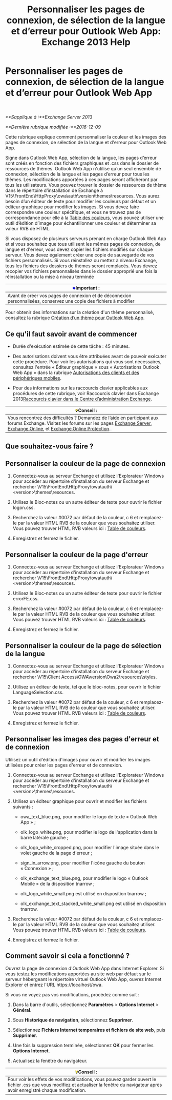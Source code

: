 ﻿---
title: 'Personnaliser les pages de connexion, de sélection de la langue et d’erreur pour Outlook Web App: Exchange 2013 Help'
TOCTitle: Personnaliser les pages de connexion, de sélection de la langue et d’erreur pour Outlook Web App
ms:assetid: d8d9f735-7181-428f-9049-b9886dce5159
ms:mtpsurl: https://technet.microsoft.com/fr-fr/library/Ee633483(v=EXCHG.150)
ms:contentKeyID: 54652778
ms.date: 05/23/2018
mtps_version: v=EXCHG.150
ms.translationtype: MT
---

# Personnaliser les pages de connexion, de sélection de la langue et d’erreur pour Outlook Web App

 

_**Sapplique à :**Exchange Server 2013_

_**Dernière rubrique modifiée :**2016-12-09_

Cette rubrique explique comment personnaliser la couleur et les images des pages de connexion, de sélection de la langue et d'erreur pour Outlook Web App.

Signe dans Outlook Web App, sélection de la langue, les pages d’erreur sont créés en fonction des fichiers graphiques et .css dans le dossier de ressources de thèmes. Outlook Web App n'utilise qu’un seul ensemble de connexion, sélection de la langue et les pages d’erreur pour tous les thèmes. Les modifications apportées à ces pages seront afficheront par tous les utilisateurs. Vous pouvez trouver le dossier de ressources de thème dans le répertoire d’installation de Exchange à V15\\FrontEnd\\HttpProxy\\owa\\auth\\version\\themes\\resources. Vous aurez besoin d’un éditeur de texte pour modifier les couleurs par défaut et un éditeur graphique pour modifier les images. Si vous devez faire correspondre une couleur spécifique, et vous ne trouvez pas de correspondance pour elle à la [Table des couleurs](https://go.microsoft.com/fwlink/p/?linkid=280679), vous pouvez utiliser une outil d’édition d’image pour échantillonner une couleur et déterminer sa valeur RVB de HTML.

Si vous disposez de plusieurs serveurs prenant en charge Outlook Web App et si vous souhaitez que tous utilisent les mêmes pages de connexion, de langue et d'erreur, vous devez copier les fichiers modifiés sur chaque serveur. Vous devez également créer une copie de sauvegarde de vos fichiers personnalisés. Si vous réinstallez ou mettez à niveau Exchange, tous les fichiers des dossiers de thèmes seront remplacés. Vous devrez recopier vos fichiers personnalisés dans le dossier approprié une fois la réinstallation ou la mise à niveau terminée

<table>
<thead>
<tr class="header">
<th><img src="images/JJ159813.important(EXCHG.150).gif" title="Important" alt="Important" />Important :</th>
</tr>
</thead>
<tbody>
<tr class="odd">
<td>Avant de créer vos pages de connexion et de déconnexion personnalisées, conservez une copie des fichiers à modifier</td>
</tr>
</tbody>
</table>


Pour obtenir des informations sur la création d'un thème personnalisé, consultez la rubrique [Création d’un thème pour Outlook Web App](create-a-theme-for-outlook-web-app-exchange-2013-help.md).

## Ce qu'il faut savoir avant de commencer

  - Durée d'exécution estimée de cette tâche : 45 minutes.

  - Des autorisations doivent vous être attribuées avant de pouvoir exécuter cette procédure. Pour voir les autorisations qui vous sont nécessaires, consultez l'entrée « Éditeur graphique » sous « Autorisations Outlook Web App » dans la rubrique [Autorisations des clients et des périphériques mobiles](clients-and-mobile-devices-permissions-exchange-2013-help.md).

  - Pour des informations sur les raccourcis clavier applicables aux procédures de cette rubrique, voir Raccourcis clavier dans Exchange 2013[Raccourcis clavier dans le Centre d’administration Exchange](keyboard-shortcuts-in-the-exchange-admin-center-exchange-online-protection-help.md).

<table>
<thead>
<tr class="header">
<th><img src="images/Bb125224.tip(EXCHG.150).gif" title="Conseil" alt="Conseil" />Conseil :</th>
</tr>
</thead>
<tbody>
<tr class="odd">
<td>Vous rencontrez des difficultés ? Demandez de l’aide en participant aux forums Exchange. Visitez les forums sur les pages <a href="https://go.microsoft.com/fwlink/p/?linkid=60612">Exchange Server</a>, <a href="https://go.microsoft.com/fwlink/p/?linkid=267542">Exchange Online</a>, et <a href="https://go.microsoft.com/fwlink/p/?linkid=285351">Exchange Online Protection</a>..</td>
</tr>
</tbody>
</table>


## Que souhaitez-vous faire ?

## Personnaliser la couleur de la page de connexion

1.  Connectez-vous au serveur Exchange et utilisez l'Explorateur Windows pour accéder au répertoire d'installation du serveur Exchange et rechercher \\V15\\FrontEnd\\HttpProxy\\owa\\auth\\\<version\>\\themes\\resources.

2.  Utilisez le Bloc-notes ou un autre éditeur de texte pour ouvrir le fichier logon.css.

3.  Recherchez la valeur \#0072 par défaut de la couleur, c 6 et remplacez-le par la valeur HTML RVB de la couleur que vous souhaitez utiliser. Vous pouvez trouver HTML RVB valeurs ici : [Table de couleurs](https://go.microsoft.com/fwlink/p/?linkid=280679).

4.  Enregistrez et fermez le fichier.

## Personnaliser la couleur de la page d'erreur

1.  Connectez-vous au serveur Exchange et utilisez l'Explorateur Windows pour accéder au répertoire d'installation du serveur Exchange et rechercher \\V15\\FrontEnd\\HttpProxy\\owa\\auth\\\<version\>\\themes\\resources.

2.  Utilisez le Bloc-notes ou un autre éditeur de texte pour ouvrir le fichier errorFE.css.

3.  Recherchez la valeur \#0072 par défaut de la couleur, c 6 et remplacez-le par la valeur HTML RVB de la couleur que vous souhaitez utiliser. Vous pouvez trouver HTML RVB valeurs ici : [Table de couleurs](https://go.microsoft.com/fwlink/p/?linkid=280679).

4.  Enregistrez et fermez le fichier.

## Personnaliser la couleur de la page de sélection de la langue

1.  Connectez-vous au serveur Exchange et utilisez l'Explorateur Windows pour accéder au répertoire d'installation du serveur Exchange et rechercher \\V15\\Client Access\\OWA\\version\\Owa2\\resources\\styles.

2.  Utilisez un éditeur de texte, tel que le bloc-notes, pour ouvrir le fichier LanguageSelection.css.

3.  Recherchez la valeur \#0072 par défaut de la couleur, c 6 et remplacez-le par la valeur HTML RVB de la couleur que vous souhaitez utiliser. Vous pouvez trouver HTML RVB valeurs ici : [Table de couleurs](https://go.microsoft.com/fwlink/p/?linkid=280679).

4.  Enregistrez et fermez le fichier.

## Personnaliser les images des pages d'erreur et de connexion

Utilisez un outil d'édition d'images pour ouvrir et modifier les images utilisées pour créer les pages d'erreur et de connexion.

1.  Connectez-vous au serveur Exchange et utilisez l'Explorateur Windows pour accéder au répertoire d'installation du serveur Exchange et rechercher \\V15\\FrontEnd\\HttpProxy\\owa\\auth\\\<version\>\\themes\\resources.

2.  Utilisez un éditeur graphique pour ouvrir et modifier les fichiers suivants :
    
      - owa\_text\_blue.png, pour modifier le logo de texte « Outlook Web App » ;
    
      - olk\_logo\_white.png, pour modifier le logo de l'application dans la barre latérale gauche ;
    
      - olk\_logo\_white\_cropped.png, pour modifier l'image située dans le volet gauche de la page d'erreur ;
    
      - sign\_in\_arrow.png, pour modifier l'icône gauche du bouton « Connexion » ;
    
      - olk\_exchange\_text\_blue.png, pour modifier le logo « Outlook Mobile » de la disposition tnarrow ;
    
      - olk\_logo\_white\_small.png est utilisé en disposition tnarrow ;
    
      - olk\_exchange\_text\_stacked\_white\_small.png est utilisé en disposition tnarrow.

3.  Recherchez la valeur \#0072 par défaut de la couleur, c 6 et remplacez-le par la valeur HTML RVB de la couleur que vous souhaitez utiliser. Vous pouvez trouver HTML RVB valeurs ici : [Table de couleurs](https://go.microsoft.com/fwlink/p/?linkid=280679).

4.  Enregistrez et fermez le fichier.

## Comment savoir si cela a fonctionné ?

Ouvrez la page de connexion d'Outlook Web App dans Internet Explorer. Si vous testez les modifications apportées au site web par défaut sur le serveur hébergeant le répertoire virtuel Outlook Web App, ouvrez Internet Explorer et entrez l'URL https://localhost/owa.

Si vous ne voyez pas vos modifications, procédez comme suit :

1.  Dans la barre d'outils, sélectionnez **Paramètres** \> **Options Internet** \> **Général**.

2.  Sous **Historique de navigation**, sélectionnez **Supprimer**.

3.  Sélectionnez **Fichiers Internet temporaires et fichiers de site web**, puis **Supprimer**.

4.  Une fois la suppression terminée, sélectionnez **OK** pour fermer les **Options Internet**.

5.  Actualisez la fenêtre du navigateur.

<table>
<thead>
<tr class="header">
<th><img src="images/Bb125224.tip(EXCHG.150).gif" title="Conseil" alt="Conseil" />Conseil :</th>
</tr>
</thead>
<tbody>
<tr class="odd">
<td>Pour voir les effets de vos modifications, vous pouvez garder ouvert le fichier .css que vous modifiez et actualiser la fenêtre du navigateur après avoir enregistré chaque modification.</td>
</tr>
</tbody>
</table>


